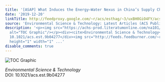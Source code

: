 ```yaml
---
title: '[ASAP] What Induces the Energy–Water Nexus in China’s Supply Chains?'
date: '2019-12-20'
linkTitle: http://feedproxy.google.com/~r/acs/esthag/~3/uxBH0GiO4FY/acs.est.9b04277
source: 'Environmental Science & Technology: Latest Articles (ACS Publications)'
description: '<p><img src="https://achs-prod.literatumonline.com/na101/home/literatum/publisher/achs/journals/content/esthag/0/esthag.ahead-of-print/acs.est.9b04277/20191220/images/medium/es9b04277_0009.gif"
  alt="TOC Graphic"/></p><div><cite>Environmental Science & Technology</cite></div><div>DOI:
  10.1021/acs.est.9b04277</div><img src="http://feeds.feedburner.com/~r/acs/esthag/~4/uxBH0GiO4FY"
  height="1" width="1" ...'
disable_comments: true
---
```

<p><img src="https://achs-prod.literatumonline.com/na101/home/literatum/publisher/achs/journals/content/esthag/0/esthag.ahead-of-print/acs.est.9b04277/20191220/images/medium/es9b04277_0009.gif" alt="TOC Graphic"/></p><div><cite>Environmental Science & Technology</cite></div><div>DOI: 10.1021/acs.est.9b04277</div><img src="http://feeds.feedburner.com/~r/acs/esthag/~4/uxBH0GiO4FY" height="1" width="1" ...